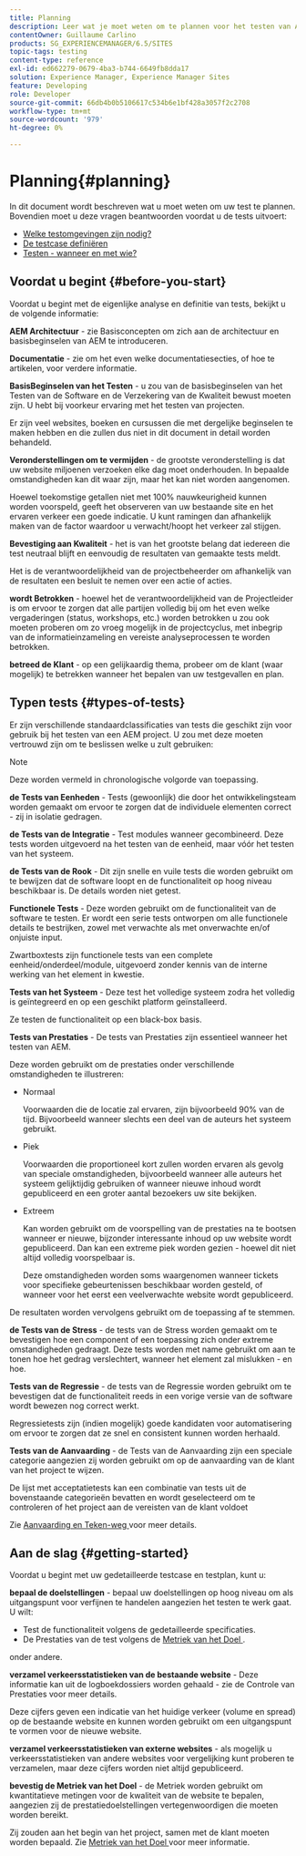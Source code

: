 ```yaml
---
title: Planning
description: Leer wat je moet weten om te plannen voor het testen van Adobe Experience Manager.
contentOwner: Guillaume Carlino
products: SG_EXPERIENCEMANAGER/6.5/SITES
topic-tags: testing
content-type: reference
exl-id: ed662279-0679-4ba3-b744-6649fb8dda17
solution: Experience Manager, Experience Manager Sites
feature: Developing
role: Developer
source-git-commit: 66db4b0b5106617c534b6e1bf428a3057f2c2708
workflow-type: tm+mt
source-wordcount: '979'
ht-degree: 0%

---
```


# Planning{#planning}

In dit document wordt beschreven wat u moet weten om uw test te plannen. Bovendien moet u deze vragen beantwoorden voordat u de tests uitvoert:

* [Welke testomgevingen zijn nodig?](/help/sites-developing/test-environments.md)
* [De testcase definiëren](/help/sites-developing/test-cases.md)
* [Testen - wanneer en met wie?](/help/sites-developing/when-who.md)

## Voordat u begint {#before-you-start}

Voordat u begint met de eigenlijke analyse en definitie van tests, bekijkt u de volgende informatie:

**AEM Architectuur** - zie Basisconcepten om zich aan de architectuur en basisbeginselen van AEM te introduceren.

**Documentatie** - zie om het even welke documentatiesecties, of hoe te artikelen, voor verdere informatie.

**BasisBeginselen van het Testen** - u zou van de basisbeginselen van het Testen van de Software en de Verzekering van de Kwaliteit bewust moeten zijn. U hebt bij voorkeur ervaring met het testen van projecten.

Er zijn veel websites, boeken en cursussen die met dergelijke beginselen te maken hebben en die zullen dus niet in dit document in detail worden behandeld.

**Veronderstellingen om te vermijden** - de grootste veronderstelling is dat uw website miljoenen verzoeken elke dag moet onderhouden. In bepaalde omstandigheden kan dit waar zijn, maar het kan niet worden aangenomen.

Hoewel toekomstige getallen niet met 100% nauwkeurigheid kunnen worden voorspeld, geeft het observeren van uw bestaande site en het ervaren verkeer een goede indicatie. U kunt ramingen dan afhankelijk maken van de factor waardoor u verwacht/hoopt het verkeer zal stijgen.

**Bevestiging aan Kwaliteit** - het is van het grootste belang dat iedereen die test neutraal blijft en eenvoudig de resultaten van gemaakte tests meldt.

Het is de verantwoordelijkheid van de projectbeheerder om afhankelijk van de resultaten een besluit te nemen over een actie of acties.

**wordt Betrokken** - hoewel het de verantwoordelijkheid van de Projectleider is om ervoor te zorgen dat alle partijen volledig bij om het even welke vergaderingen (status, workshops, etc.) worden betrokken u zou ook moeten proberen om zo vroeg mogelijk in de projectcyclus, met inbegrip van de informatieinzameling en vereiste analyseprocessen te worden betrokken.

**betreed de Klant** - op een gelijkaardig thema, probeer om de klant (waar mogelijk) te betrekken wanneer het bepalen van uw testgevallen en plan.

## Typen tests {#types-of-tests}

Er zijn verschillende standaardclassificaties van tests die geschikt zijn voor gebruik bij het testen van een AEM project. U zou met deze moeten vertrouwd zijn om te beslissen welke u zult gebruiken:

>[!NOTE]
>
>Deze worden vermeld in chronologische volgorde van toepassing.

**de Tests van Eenheden** - Tests (gewoonlijk) die door het ontwikkelingsteam worden gemaakt om ervoor te zorgen dat de individuele elementen correct - zij in isolatie gedragen.

**de Tests van de Integratie** - Test modules wanneer gecombineerd. Deze tests worden uitgevoerd na het testen van de eenheid, maar vóór het testen van het systeem.

**de Tests van de Rook** - Dit zijn snelle en vuile tests die worden gebruikt om te bewijzen dat de software loopt en de functionaliteit op hoog niveau beschikbaar is. De details worden niet getest.

**Functionele Tests** - Deze worden gebruikt om de functionaliteit van de software te testen. Er wordt een serie tests ontworpen om alle functionele details te bestrijken, zowel met verwachte als met onverwachte en/of onjuiste input.

Zwartboxtests zijn functionele tests van een complete eenheid/onderdeel/module, uitgevoerd zonder kennis van de interne werking van het element in kwestie.

**Tests van het Systeem** - Deze test het volledige systeem zodra het volledig is geïntegreerd en op een geschikt platform geïnstalleerd.

Ze testen de functionaliteit op een black-box basis.

**Tests van Prestaties** - De tests van Prestaties zijn essentieel wanneer het testen van AEM.

Deze worden gebruikt om de prestaties onder verschillende omstandigheden te illustreren:

* Normaal

  Voorwaarden die de locatie zal ervaren, zijn bijvoorbeeld 90% van de tijd. Bijvoorbeeld wanneer slechts een deel van de auteurs het systeem gebruikt.

* Piek

  Voorwaarden die proportioneel kort zullen worden ervaren als gevolg van speciale omstandigheden, bijvoorbeeld wanneer alle auteurs het systeem gelijktijdig gebruiken of wanneer nieuwe inhoud wordt gepubliceerd en een groter aantal bezoekers uw site bekijken.

* Extreem

  Kan worden gebruikt om de voorspelling van de prestaties na te bootsen wanneer er nieuwe, bijzonder interessante inhoud op uw website wordt gepubliceerd. Dan kan een extreme piek worden gezien - hoewel dit niet altijd volledig voorspelbaar is.

  Deze omstandigheden worden soms waargenomen wanneer tickets voor specifieke gebeurtenissen beschikbaar worden gesteld, of wanneer voor het eerst een veelverwachte website wordt gepubliceerd.

De resultaten worden vervolgens gebruikt om de toepassing af te stemmen.

**de Tests van de Stress** - de tests van de Stress worden gemaakt om te bevestigen hoe een component of een toepassing zich onder extreme omstandigheden gedraagt. Deze tests worden met name gebruikt om aan te tonen hoe het gedrag verslechtert, wanneer het element zal mislukken - en hoe.

**Tests van de Regressie** - de tests van de Regressie worden gebruikt om te bevestigen dat de functionaliteit reeds in een vorige versie van de software wordt bewezen nog correct werkt.

Regressietests zijn (indien mogelijk) goede kandidaten voor automatisering om ervoor te zorgen dat ze snel en consistent kunnen worden herhaald.

**Tests van de Aanvaarding** - de Tests van de Aanvaarding zijn een speciale categorie aangezien zij worden gebruikt om op de aanvaarding van de klant van het project te wijzen.

De lijst met acceptatietests kan een combinatie van tests uit de bovenstaande categorieën bevatten en wordt geselecteerd om te controleren of het project aan de vereisten van de klant voldoet

Zie [ Aanvaarding en Teken-weg ](/help/sites-developing/acceptance-signoff.md) voor meer details.

## Aan de slag {#getting-started}

Voordat u begint met uw gedetailleerde testcase en testplan, kunt u:

**bepaal de doelstellingen** - bepaal uw doelstellingen op hoog niveau om als uitgangspunt voor verfijnen te handelen aangezien het testen te werk gaat. U wilt:

* Test de functionaliteit volgens de gedetailleerde specificaties.
* De Prestaties van de test volgens de [ Metriek van het Doel ](/help/managing/best-practices-further-reference.md#key-performance-indicators-and-target-metrics).

onder andere.

**verzamel verkeersstatistieken van de bestaande website** - Deze informatie kan uit de logboekdossiers worden gehaald - zie de Controle van Prestaties voor meer details.

Deze cijfers geven een indicatie van het huidige verkeer (volume en spread) op de bestaande website en kunnen worden gebruikt om een uitgangspunt te vormen voor de nieuwe website.

**verzamel verkeersstatistieken van externe websites** - als mogelijk u verkeersstatistieken van andere websites voor vergelijking kunt proberen te verzamelen, maar deze cijfers worden niet altijd gepubliceerd.

**bevestig de Metriek van het Doel** - de Metriek worden gebruikt om kwantitatieve metingen voor de kwaliteit van de website te bepalen, aangezien zij de prestatiedoelstellingen vertegenwoordigen die moeten worden bereikt.

Zij zouden aan het begin van het project, samen met de klant moeten worden bepaald. Zie [ Metriek van het Doel ](/help/sites-developing/planning.md) voor meer informatie.
